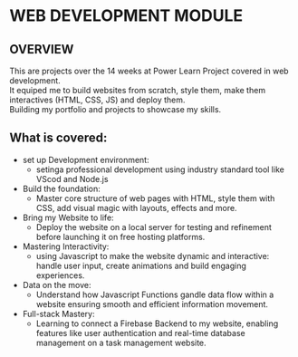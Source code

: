 # WEB DEVELOPMENT MODULE

## OVERVIEW

This are projects over the 14 weeks at Power Learn Project covered in web development.<br>
It equiped me to build websites from scratch, style them, make them interactives (HTML, CSS, JS) and deploy them.<br>
Building my portfolio and projects to showcase my skills.<br>

## What is covered:

- set up Development environment:
    - setinga professional development using industry standard tool like VScod and Node.js
- Build the foundation:
    - Master core structure of web pages with HTML, style them with CSS, add visual magic with layouts, effects and more.
- Bring my Website to life: 
    - Deploy the website on a local server for testing and refinement before launching it on free hosting platforms.
- Mastering Interactivity:
    - using Javascript to make the website dynamic and interactive: handle user input, create animations and build engaging experiences.
- Data on the move:
    - Understand how Javascript Functions gandle data flow within a website ensuring smooth and efficient information movement.
- Full-stack Mastery: 
    - Learning to connect a Firebase Backend to my website, enabling features like user authentication and real-time database management on a task management website.
